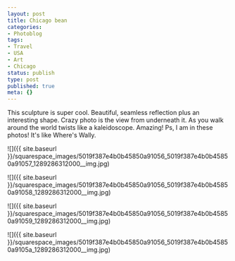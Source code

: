 ```yaml
---
layout: post
title: Chicago bean
categories:
- Photoblog
tags:
- Travel
- USA
- Art
- Chicago
status: publish
type: post
published: true
meta: {}
---
```


This sculpture is super cool. Beautiful, seamless reflection plus an interesting shape. Crazy photo is the view from underneath it. As you walk around the world twists like a kaleidoscope. Amazing! Ps, I am in these photos! It's like Where's Wally.

![]({{ site.baseurl }}/squarespace_images/5019f387e4b0b45850a91056_5019f387e4b0b45850a91057_1289286312000__img.jpg)

![]({{ site.baseurl }}/squarespace_images/5019f387e4b0b45850a91056_5019f387e4b0b45850a91058_1289286312000__img.jpg)
   
![]({{ site.baseurl }}/squarespace_images/5019f387e4b0b45850a91056_5019f387e4b0b45850a91059_1289286312000__img.jpg)
   
![]({{ site.baseurl }}/squarespace_images/5019f387e4b0b45850a91056_5019f387e4b0b45850a9105a_1289286312000__img.jpg)